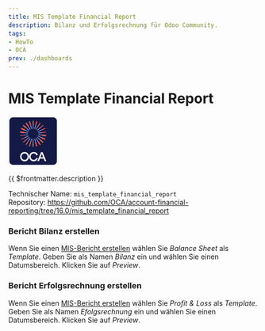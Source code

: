```yaml
---
title: MIS Template Financial Report
description: Bilanz und Erfolgsrechnung für Odoo Community.
tags:
- HowTo
- OCA
prev: ./dashboards
---
```

# MIS Template Financial Report
![icon_oca_app](attachments/icon_oca_app.png)

{{ $frontmatter.description }}

Technischer Name: `mis_template_financial_report`\
Repository: <https://github.com/OCA/account-financial-reporting/tree/16.0/mis_template_financial_report>

### Bericht Bilanz erstellen

Wenn Sie einen [MIS-Bericht erstellen](MIS%20Builder.md#MIS-Bericht%20erstellen) wählen Sie *Balance Sheet* als *Template*. Geben Sie als Namen *Bilanz* ein und wählen Sie einen Datumsbereich. Klicken Sie auf *Preview*.

### Bericht Erfolgsrechnung erstellen

Wenn Sie einen [MIS-Bericht erstellen](MIS%20Builder.md#MIS-Bericht%20erstellen) wählen Sie *Profit & Loss* als *Template*. Geben Sie als Namen *Efolgsrechnung* ein und wählen Sie einen Datumsbereich. Klicken Sie auf *Preview*.